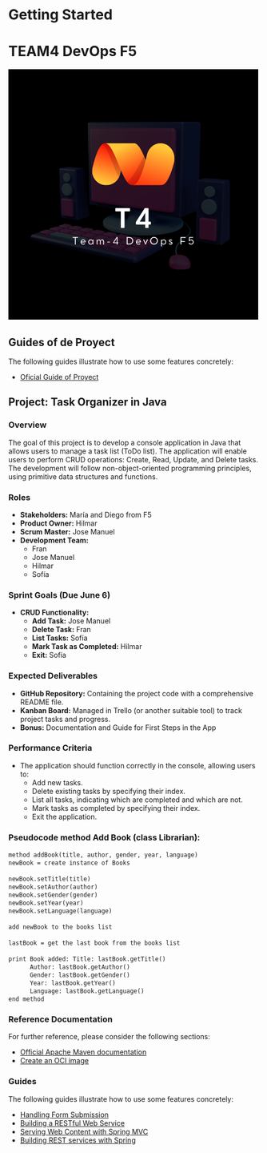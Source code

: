 # Getting Started

# TEAM4 DevOps F5

![Logo Team-4](./src/main/resources/images/T4.png)

## Guides of de Proyect
The following guides illustrate how to use some features concretely:

* [Oficial Guide of Proyect](https://www.canva.com/design/DAGHvBzyCg8/y0VQDCa1Zj3lKS_ofe3XLg/view?utm_content=DAGHvBzyCg8&utm_campaign=designshare&utm_medium=link&utm_source=editor)

## Project: Task Organizer in Java

### Overview
The goal of this project is to develop a console application in Java that allows users to manage a task list (ToDo list). The application will enable users to perform CRUD operations: Create, Read, Update, and Delete tasks. The development will follow non-object-oriented programming principles, using primitive data structures and functions.

### Roles
- **Stakeholders:** María and Diego from F5
- **Product Owner:** Hilmar
- **Scrum Master:** Jose Manuel
- **Development Team:**
    - Fran
    - Jose Manuel
    - Hilmar
    - Sofía

### Sprint Goals (Due June 6)
- **CRUD Functionality:**
    - **Add Task:** Jose Manuel
    - **Delete Task:** Fran
    - **List Tasks:** Sofía
    - **Mark Task as Completed:** Hilmar
    - **Exit:** Sofía

### Expected Deliverables
- **GitHub Repository:** Containing the project code with a comprehensive README file.
- **Kanban Board:** Managed in Trello (or another suitable tool) to track project tasks and progress.
- **Bonus:** Documentation and Guide for First Steps in the App

### Performance Criteria
- The application should function correctly in the console, allowing users to:
    - Add new tasks.
    - Delete existing tasks by specifying their index.
    - List all tasks, indicating which are completed and which are not.
    - Mark tasks as completed by specifying their index.
    - Exit the application.
 
### Pseudocode method Add Book (class Librarian):

    method addBook(title, author, gender, year, language)
    newBook = create instance of Books
    
    newBook.setTitle(title)
    newBook.setAuthor(author)
    newBook.setGender(gender)
    newBook.setYear(year)
    newBook.setLanguage(language)

    add newBook to the books list
    
    lastBook = get the last book from the books list
    
    print Book added: Title: lastBook.getTitle() 
          Author: lastBook.getAuthor() 
          Gender: lastBook.getGender() 
          Year: lastBook.getYear() 
          Language: lastBook.getLanguage()
    end method



### Reference Documentation
For further reference, please consider the following sections:

* [Official Apache Maven documentation](https://maven.apache.org/guides/index.html)
* [Create an OCI image](https://docs.spring.io/spring-boot/docs/3.3.0/maven-plugin/reference/html/#build-image)

### Guides
The following guides illustrate how to use some features concretely:
* [Handling Form Submission](https://spring.io/guides/gs/handling-form-submission/)
* [Building a RESTful Web Service](https://spring.io/guides/gs/rest-service/)
* [Serving Web Content with Spring MVC](https://spring.io/guides/gs/serving-web-content/)
* [Building REST services with Spring](https://spring.io/guides/tutorials/rest/)
